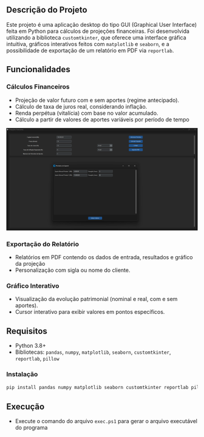 ## Descrição do Projeto

Este projeto é uma aplicação desktop do tipo GUI (Graphical User Interface) feita em Python para cálculos de projeções financeiras. Foi desenvolvida  utilizando a biblioteca `customtkinter`, que oferece uma interface gráfica intuitiva, gráficos interativos feitos com `matplotlib` e `seaborn`, e a possibilidade de exportação de um relatório em PDF via `reportlab`.

## Funcionalidades

### Cálculos Financeiros

- Projeção de valor futuro com e sem aportes (regime antecipado).
- Cálculo de taxa de juros real, considerando inflação.
- Renda perpétua (vitalícia) com base no valor acumulado.
- Cálculo a partir de valores de aportes variáveis por período de tempo


![Tela principal da calculadora financeira](assets/img01.png)




### Exportação do Relatório

- Relatórios em PDF contendo os dados de entrada, resultados e gráfico da projeção
- Personalização com sigla ou nome do cliente.

### Gráfico Interativo

- Visualização da evolução patrimonial (nominal e real, com e sem aportes).
- Cursor interativo para exibir valores em pontos específicos.

## Requisitos

- Python 3.8+
- Bibliotecas: `pandas`, `numpy`, `matplotlib`, `seaborn`, `customtkinter`, `reportlab`, `pillow`

### Instalação

```bash
pip install pandas numpy matplotlib seaborn customtkinter reportlab pillow
```

## Execução
- Execute o comando do arquivo ``` exec.ps1 ``` para gerar o arquivo executável do programa
